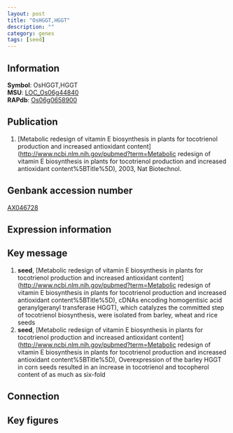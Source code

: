 ```yaml
---
layout: post
title: "OsHGGT,HGGT"
description: ""
category: genes
tags: [seed]
---
```


## Information
__Symbol__: OsHGGT,HGGT  
__MSU__: [LOC_Os06g44840](http://rice.plantbiology.msu.edu/cgi-bin/ORF_infopage.cgi?orf=LOC_Os06g44840)  
__RAPdb__: [Os06g0658900](http://rapdb.dna.affrc.go.jp/viewer/gbrowse_details/irgsp1?name=Os06g0658900)  

## Publication
1. [Metabolic redesign of vitamin E biosynthesis in plants for tocotrienol production and increased antioxidant content](http://www.ncbi.nlm.nih.gov/pubmed?term=Metabolic redesign of vitamin E biosynthesis in plants for tocotrienol production and increased antioxidant content%5BTitle%5D), 2003, Nat Biotechnol.

## Genbank accession number
[AX046728](http://www.ncbi.nlm.nih.gov/nuccore/AX046728)  

## Expression information

## Key message
1. __seed__, [Metabolic redesign of vitamin E biosynthesis in plants for tocotrienol production and increased antioxidant content](http://www.ncbi.nlm.nih.gov/pubmed?term=Metabolic redesign of vitamin E biosynthesis in plants for tocotrienol production and increased antioxidant content%5BTitle%5D),  cDNAs encoding homogentisic acid geranylgeranyl transferase HGGT), which catalyzes the committed step of tocotrienol biosynthesis, were isolated from barley, wheat and rice seeds
2. __seed__, [Metabolic redesign of vitamin E biosynthesis in plants for tocotrienol production and increased antioxidant content](http://www.ncbi.nlm.nih.gov/pubmed?term=Metabolic redesign of vitamin E biosynthesis in plants for tocotrienol production and increased antioxidant content%5BTitle%5D),  Overexpression of the barley HGGT in corn seeds resulted in an increase in tocotrienol and tocopherol content of as much as six-fold

## Connection

## Key figures


